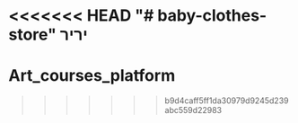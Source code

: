 <<<<<<< HEAD
"# baby-clothes-store" 
יריר
=======
# Art_courses_platform
>>>>>>> b9d4caff5ff1da30979d9245d239abc559d22983
